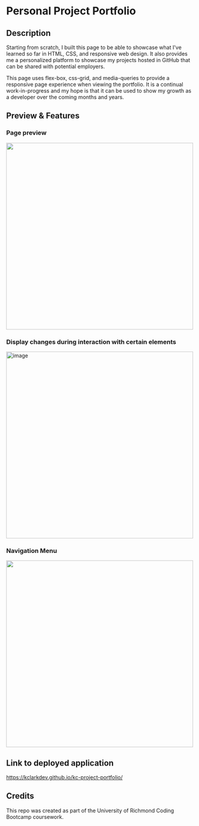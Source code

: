 # Personal Project Portfolio

## Description

Starting from scratch, I built this page to be able to showcase what I've learned so far in HTML, CSS, and responsive web design. It also provides me a personalized platform to showcase my projects hosted in GitHub that can be shared with potential employers. 

This page uses flex-box, css-grid, and media-queries to provide a responsive page experience when viewing the portfolio. It is a continual work-in-progress and my hope is that it can be used to show my growth as a developer over the coming months and years.

## Preview & Features

### Page preview

<img src="https://github.com/KClarkDev/kc-project-portfolio/assets/60265279/5f373998-00af-4330-b44f-ceb489d4c147" width="500">



### Display changes during interaction with certain elements

<img src="https://github.com/KClarkDev/kc-project-portfolio/assets/60265279/10d672bb-fcd5-42dd-bac2-8ddff5d90ac8" alt="image" width="500">



### Navigation Menu

<img src="https://github.com/KClarkDev/kc-project-portfolio/assets/60265279/7a71aa6e-d40d-4113-92ea-a2d3f169393f" width="500">



## Link to deployed application

https://kclarkdev.github.io/kc-project-portfolio/

## Credits

This repo was created as part of the University of Richmond Coding Bootcamp coursework.


